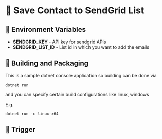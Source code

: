# 📧  Save Contact to SendGrid List
<!--  A brief descripption about your Cloud Function  -->

## 📝 Environment Variables
<!-- Tell the users of your Cloud function, what Environment Variables your function uses. Use the following format -->

* **SENDGRID_KEY** - API key for sendgrid APIs <!-- Short Description --> 
* **SENDGRID_LIST_ID** - List id in which you want to add the emails <!-- Short Description -->

## 🚀 Building and Packaging
<!-- 
Highlight the steps required to build and deploy this cloud function. 

Take a look at this example (https://github.com/appwrite/demos-for-functions/blob/master/dotnet/welcome-email/README.md) for more information.  

Make sure you mention the instructions clearly and also mention the entrypoint command for the function 
-->

This is a sample dotnet console application so building can be done via 

```
dotnet run
```

and you can specify certain build configurations like linux, windows

E.g.

```
dotnet run -c linux-x64
```

## 🎯 Trigger
<!-- Clearly explain the triggers that this cloud function relies on to work correctly. Take a look at the below example: 
Head over to your function in the Appwrite console and under the Settings Tab, enable the `users.create` and `account.create` event.
 --> 